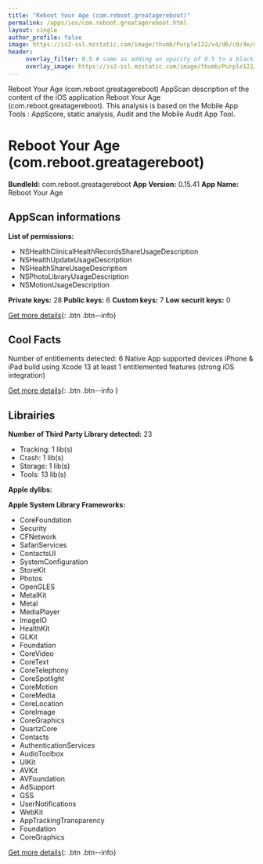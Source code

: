 ```yaml
---
title: "Reboot Your Age (com.reboot.greatagereboot)"
permalink: /apps/ios/com.reboot.greatagereboot.html
layout: single
author_profile: false
image: https://is2-ssl.mzstatic.com/image/thumb/Purple122/v4/d6/c0/4e/d6c04e87-ac92-861f-9083-76377491f9a4/AppIcon-0-0-1x_U007emarketing-0-0-0-7-0-0-sRGB-0-0-0-GLES2_U002c0-512MB-85-220-0-0.png/512x512bb.jpg
header: 
     overlay_filter: 0.5 # same as adding an opacity of 0.5 to a black background
     overlay_image: https://is2-ssl.mzstatic.com/image/thumb/Purple122/v4/d6/c0/4e/d6c04e87-ac92-861f-9083-76377491f9a4/AppIcon-0-0-1x_U007emarketing-0-0-0-7-0-0-sRGB-0-0-0-GLES2_U002c0-512MB-85-220-0-0.png/512x512bb.jpg
---
```

Reboot Your Age (com.reboot.greatagereboot) AppScan description of the content of the iOS application Reboot Your Age (com.reboot.greatagereboot). This analysis is based on the Mobile App Tools : AppScore, static analysis, Audit and the Mobile Audit App Tool.

# Reboot Your Age (com.reboot.greatagereboot)

**BundleId:** com.reboot.greatagereboot
**App Version:** 0.15.41
**App Name:** Reboot Your Age


## AppScan informations 

**List of permissions:** 
- NSHealthClinicalHealthRecordsShareUsageDescription
- NSHealthUpdateUsageDescription
- NSHealthShareUsageDescription
- NSPhotoLibraryUsageDescription
- NSMotionUsageDescription
  
  
**Private keys:** 28
**Public keys:** 6
**Custom keys:** 7
**Low securit keys:** 0
  
[Get more details](/pricing.html){: .btn .btn--info}

## Cool Facts

Number of entitlements detected: 6
Native App
supported devices iPhone & iPad
build using Xcode 13
at least 1 entitlemented features (strong iOS integration)
  
[Get more details](/pricing.html){: .btn .btn--info }

## Librairies 
**Number of Third Party Library detected:** 23
- Tracking: 1 lib(s)
- Crash: 1 lib(s)
- Storage: 1 lib(s)
- Tools: 13 lib(s)


**Apple dylibs:**


**Apple System Library Frameworks:**
- CoreFoundation
- Security
- CFNetwork
- SafariServices
- ContactsUI
- SystemConfiguration
- StoreKit
- Photos
- OpenGLES
- MetalKit
- Metal
- MediaPlayer
- ImageIO
- HealthKit
- GLKit
- Foundation
- CoreVideo
- CoreText
- CoreTelephony
- CoreSpotlight
- CoreMotion
- CoreMedia
- CoreLocation
- CoreImage
- CoreGraphics
- QuartzCore
- Contacts
- AuthenticationServices
- AudioToolbox
- UIKit
- AVKit
- AVFoundation
- AdSupport
- GSS
- UserNotifications
- WebKit
- AppTrackingTransparency
- Foundation
- CoreGraphics


  
[Get more details](/pricing.html){: .btn .btn--info}

